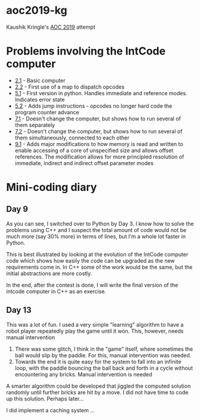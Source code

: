 # aoc2019-kg
Kaushik Kringle's [AOC 2019](https://adventofcode.com/2019) attempt

# Problems involving the IntCode computer

- [2.1](002.1.cpp) - Basic computer 
- [2.2](002.2.cpp) - First use of a map to dispatch opcodes
- [5.1](005.1.py) - First version in python. Handles immediate and
  reference modes. Indicates error state
- [5.2](005.2.py) - Adds jump instructions - opcodes no longer hard code
  the program counter advance
- [7.1](007.1.py) - Doesn't change the computer, but shows how to run
  several of them separately
- [7.2](007.2.py) - Doesn't change the computer, but shows how to run
  several of them simultaneously, connected to each other
- [9.1](009.1.py) - Adds major modifications to how memory is read and
  written to enable accessing of a core of unspecified size and allows
  offset references. The modification allows for more principled
  resolution of immediate, indirect and indirect offset parameter modes

# Mini-coding diary

## Day 9
As you can see, I switched over to Python by Day 3. I know how to solve
the problems using C++ and I suspect the total amount of code would not
be much more (say 30% more) in terms of lines, but I'm a whole lot
faster in Python.

This is best illustrated by looking at the evolution of the IntCode
computer code which shows how easily the code can be upgraded as the new
requirements come in. In C++ some of the work would be the same, but the
initial abstractions are more costly. 

In the end, after the contest is done, I will write the final version of
the intcode computer in C++ as an exercise.

## Day 13
This was a lot of fun. I used a very simple "learning" algorithm to have
a robot player repeatedly play the game until it won. This, however,
needs manual intervention

1. There was some glitch, I think in the "game" itself, where sometimes
   the ball would slip by the paddle. For this, manual intervention was
   needed.
2. Towards the end it is quite easy for the system to fall into an
   infinite loop, with the paddle bouncing the ball back and forth in a
   cycle without encountering any bricks. Manual intervention is needed

A smarter algorithm could be developed that jiggled the computed
solution randomly until further bricks are hit by a move. I did not have
time to code up this solution. Perhaps later...
   
I did implement a caching system ...